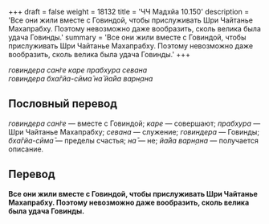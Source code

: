 +++
draft = false
weight = 18132
title = 'ЧЧ Мадхйа 10.150'
description = 'Все они жили вместе с Говиндой, чтобы прислуживать Шри Чайтанье Махапрабху. Поэтому невозможно даже вообразить, сколь велика была удача Говинды.'
summary = 'Все они жили вместе с Говиндой, чтобы прислуживать Шри Чайтанье Махапрабху. Поэтому невозможно даже вообразить, сколь велика была удача Говинды.'
+++

_говиндера сан̇ге каре прабхура севана  
говиндера бха̄гйа-сӣма̄ на̄ йа̄йа варн̣ана_

## Пословный перевод

_говиндера_ _сан̇ге_ — вместе с Говиндой; _каре_ — совершают; _прабхура_ — Шри Чайтанье Махапрабху; _севана_ — служение; _говиндера_ — Говинды; _бха̄гйа_\-_сӣма̄_ — пределы счастья; _на̄_ — не; _йа̄йа_ _варн̣ана_ — получается описание.

## Перевод

**Все они жили вместе с Говиндой, чтобы прислуживать Шри Чайтанье Махапрабху. Поэтому невозможно даже вообразить, сколь велика была удача Говинды.**

